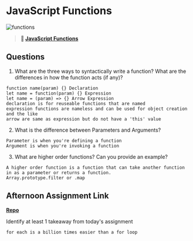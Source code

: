 # JavaScript Functions

![functions](https://bcw.blob.core.windows.net/public/img/function-anatomy.jpg)

> **📖 [JavaScript Functions](https://codeworksacademy.com/fs-student-guide/resources/wk2/02-Functions)**

## Questions

1. What are the three ways to syntactically write a function? What are the differences in how the function acts (if any)?
```
function name(param) {} Declaration
let name = function(param) {} Expression
let name = (param) => {} Arrow Expression
declaration is for reuseable functions that are named
expression functions are nameless and can be used for object creation and the like
arrow are same as expression but do not have a 'this' value
```
2. What is the difference between Parameters and Arguments?
```
Parameter is when you're defining a function
Argument is when you're invoking a function
```
3. What are higher order functions? Can you provide an example?
```
A higher order function is a function that can take another function in as a parameter or returns a function.
Array.prototype.filter or .map
```
## Afternoon Assignment Link

**[Repo](https://github.com/ksquaredcoding/warehouse-manager)**

Identify at least 1 takeaway from today's assignment
```
for each is a billion times easier than a for loop
```